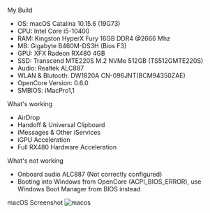 My Build
- OS: macOS Catalina 10.15.6 (19G73)
- CPU: Intel Core i5-10400
- RAM: Kingston HyperX Fury 16GB DDR4 @2666 Mhz
- MB: Gigabyte B460M-DS3H (Bios F3)
- GPU: XFX Radeon RX480 4GB
- SSD: Transcend MTE220S M.2 NVMe 512GB (TS512GMTE220S)
- Audio: Realtek ALC887
- WLAN & Blutooth: DW1820A CN-096JNT(BCM94350ZAE)
- OpenCore Version: 0.6.0
- SMBIOS: iMacPro1,1

What's working
- AirDrop
- Handoff & Universal Clipboard
- iMessages & Other iServices
- iGPU Acceleration
- Full RX480 Hardware Acceleration

What's not working
- Onboard audio ALC887 (Not correctly configured)
- Booting into Windows from OpenCore (ACPI_BIOS_ERROR), use Windows Boot Manager from BIOS instead

macOS Screenshot
![macos](https://i.ibb.co/c6xV3Wq/Screen-Shot-2563-07-02-at-12-17-02.png)
